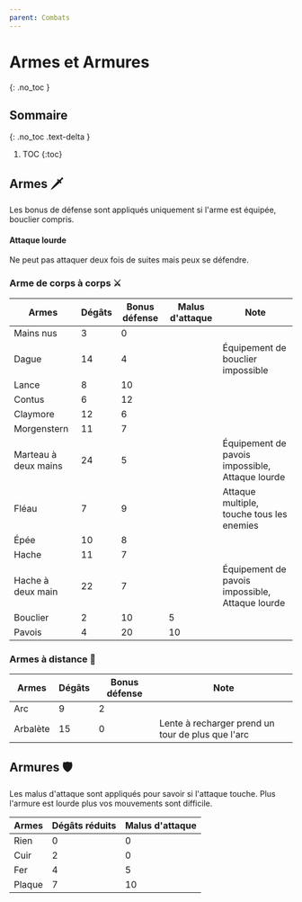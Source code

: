 ```yaml
---
parent: Combats
---
```


# Armes et Armures

{: .no_toc }

<!-- prettier-ignore-start -->
## Sommaire
{: .no_toc .text-delta }

1. TOC
{:toc}

<!-- prettier-ignore-end -->

## Armes 🗡️

Les bonus de défense sont appliqués uniquement si l'arme est équipée, bouclier compris.

#### Attaque lourde

Ne peut pas attaquer deux fois de suites mais peux se défendre.

### Arme de corps à corps ⚔️

| Armes                | Dégâts | Bonus défense | Malus d'attaque | Note                                            |
| -------------------- | ------ | ------------- | --------------- | ----------------------------------------------- |
| Mains nus            | 3      | 0             |                 |                                                 |
| Dague                | 14     | 4             |                 | Équipement de bouclier impossible               |
| Lance                | 8      | 10            |                 |                                                 |
| Contus               | 6      | 12            |                 |                                                 |
| Claymore             | 12     | 6             |                 |                                                 |
| Morgenstern          | 11     | 7             |                 |                                                 |
| Marteau à deux mains | 24     | 5             |                 | Équipement de pavois impossible, Attaque lourde |
| Fléau                | 7      | 9             |                 | Attaque multiple, touche tous les enemies       |
| Épée                 | 10     | 8             |                 |                                                 |
| Hache                | 11     | 7             |                 |                                                 |
| Hache à deux main    | 22     | 7             |                 | Équipement de pavois impossible, Attaque lourde |
| Bouclier             | 2      | 10            | 5               |                                                 |
| Pavois               | 4      | 20            | 10              |                                                 |

### Armes à distance 🏹

| Armes    | Dégâts | Bonus défense | Note                                              |
| -------- | ------ | ------------- | ------------------------------------------------- |
| Arc      | 9      | 2             |                                                   |
| Arbalète | 15     | 0             | Lente à recharger prend un tour de plus que l'arc |

## Armures 🛡️

Les malus d'attaque sont appliqués pour savoir si l'attaque touche. Plus l'armure est lourde plus vos mouvements sont difficile.

| Armes  | Dégâts réduits | Malus d'attaque |
| ------ | -------------- | --------------- |
| Rien   | 0              | 0               |
| Cuir   | 2              | 0               |
| Fer    | 4              | 5               |
| Plaque | 7              | 10              |
